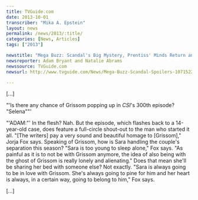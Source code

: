 ```yaml
---
title: TVGuide.com
date: 2013-10-01
transcriber: "Mika A. Epstein"
layout: news
permalink: /news/2013/:title/
categories: [News, Articles]
tags: ["2013"]

newstitle: "Mega Buzz: Scandal's Big Mystery, Prentiss' Minds Return and Dead's New Threats"
newsreporter: Adam Bryant and Natalie Abrams
newssource: TVGuide.com
newsurl: http://www.tvguide.com/News/Mega-Buzz-Scandal-Spoilers-1071522.aspx

---
```


[...]

"'Is there any chance of Grissom popping up in *CSI*'s 300th episode? "Selena""'

"'ADAM:"' In the flesh? Nah. But the episode, which flashes back to a 14-year-old case, does feature a full-circle shout-out to the man who started it all. "[The writers] pay a very sound and beautiful homage to [Grissom]," Jorja Fox says. Speaking of Grissom, how is Sara handling the couple's separation this season? "Sara is too young to sleep alone," Fox says. "As painful as it is to not be with Grissom anymore, the idea of also being with the ghost of Grissom is really lonely and alienating." Does that mean she'll be sharing her bed with someone else? Not exactly. "Sara is always going to be in love with Grissom. She's always going to pine for him and her heart is always, in a certain way, going to belong to him," Fox says.

[...]
